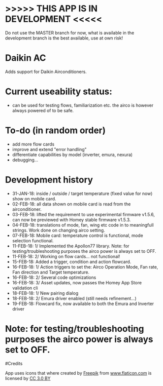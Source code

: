 #    >>>>>  THIS APP IS IN DEVELOPMENT  <<<<<
Do not use the MASTER branch for now, what is available in the development branch is the best available, use at own risk!

# Daikin AC
Adds support for Daikin Airconditioners.

# Current useability status:
* can be used for testing flows, familiarization etc. the airco is however always powered of to be safe.

# To-do (in random order)
* add more flow cards
* improve and extend "error handling"
* differentiate capabilities by model (inverter, emura, nexura)
* debugging...

# Development history
* 31-JAN-18: inside / outside / target temperature (fixed value for now) show on mobile card.
* 02-FEB-18: all data shown on mobile card is read from the airconditioner.
* 03-FEB-18: lifted the requirement to use experimental firmware v1.5.6, can now be previewed with Homey stable firmware v1.5.3.
* 04-FEB-18: translations of mode, fan, wing etc code in to meaningfull strings. Work done on changing airco setting.
* 07-FEB-18: Mobile card: temperature control is functional, mode selection functional.
* 11-FEB-18: 1/ Implemented the Apollon77 library. Note: for testing/troubleshooting purposes the airco power is always set to OFF.
* 11-FEB-18: 2/ Working on flow cards... not functional!
* 15-FEB-18: Added a trigger, condition and action flowcard.
* 16-FEB-18: 1/ Action triggers to set the: Airco Operation Mode, Fan rate, Fan direction and Target temperature.
* 16-FEB-18: 2/ Several code optimizations
* 16-FEB-18: 3/ Asset updates, now passes the Homey App Store validation cli
* 18-FEB-18: 1/ New pairing dialog
* 18-FEB-18: 2/ Emura driver enabled (still needs refinement...)  
* 19-FEB-18: Flowcard fix, now available to both the Emura and Inverter driver

# Note: for testing/troubleshooting purposes the airco power is always set to OFF.

#Credits
<div>App uses icons that where created by <a href="http://www.freepik.com" title="Freepik">Freepik</a> from <a href="https://www.flaticon.com/" title="Flaticon">www.flaticon.com</a> is licensed by <a href="http://creativecommons.org/licenses/by/3.0/" title="Creative Commons BY 3.0" target="_blank">CC 3.0 BY</a></div>
